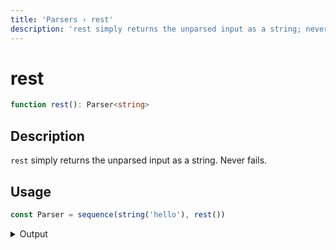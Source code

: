 ```yaml
---
title: 'Parsers › rest'
description: 'rest simply returns the unparsed input as a string; never fails.'
---
```


# rest

```typescript {{ withLineNumbers: false }}
function rest(): Parser<string>
```

## Description

`rest` simply returns the unparsed input as a string. Never fails.

## Usage

```typescript
const Parser = sequence(string('hello'), rest())
```

<details>
  <summary>Output</summary>

  ### Success

  ```typescript
  run(Parser).with('hello world')

  {
    kind: 'success',
    state: { text: 'hello world', index: 11 },
    value: ['hello', ' world']
  }
  ```
</details>
